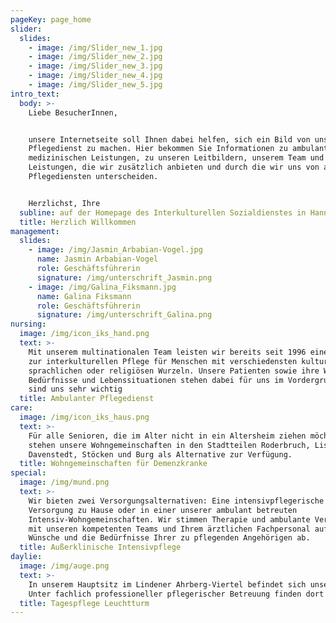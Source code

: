 ```yaml
---
pageKey: page_home
slider:
  slides:
    - image: /img/Slider_new_1.jpg
    - image: /img/Slider_new_2.jpg
    - image: /img/Slider_new_3.jpg
    - image: /img/Slider_new_4.jpg
    - image: /img/Slider_new_5.jpg
intro_text:
  body: >-
    Liebe BesucherInnen,


    unsere Internetseite soll Ihnen dabei helfen, sich ein Bild von unserem
    Pflegedienst zu machen. Hier bekommen Sie Informationen zu ambulanten und
    medizinischen Leistungen, zu unseren Leitbildern, unserem Team und zu
    Leistungen, die wir zusätzlich anbieten und durch die wir uns von anderen
    Pflegediensten unterscheiden.


    Herzlichst, Ihre
  subline: auf der Homepage des Interkulturellen Sozialdienstes in Hannover
  title: Herzlich Willkommen
management:
  slides:
    - image: /img/Jasmin_Arbabian-Vogel.jpg
      name: Jasmin Arbabian-Vogel
      role: Geschäftsführerin
      signature: /img/unterschrift_Jasmin.png
    - image: /img/Galina_Fiksmann.jpg
      name: Galina Fiksmann
      role: Geschäftsführerin
      signature: /img/unterschrift_Galina.png
nursing:
  image: /img/icon_iks_hand.png
  text: >-
    Mit unserem multinationalen Team leisten wir bereits seit 1996 einen Beitrag
    zur interkulturellen Pflege für Menschen mit verschiedensten kulturellen,
    sprachlichen oder religiösen Wurzeln. Unsere Patienten sowie ihre Wünsche,
    Bedürfnisse und Lebenssituationen stehen dabei für uns im Vordergrund und
    sind uns sehr wichtig
  title: Ambulanter Pflegedienst
care:
  image: /img/icon_iks_haus.png
  text: >-
    Für alle Senioren, die im Alter nicht in ein Altersheim ziehen möchten,
    stehen unsere Wohngemeinschaften in den Stadtteilen Roderbruch, List,
    Davenstedt, Stöcken und Burg als Alternative zur Verfügung.
  title: Wohngemeinschaften für Demenzkranke
special:
  image: /img/mund.png
  text: >-
    Wir bieten zwei Versorgungsalternativen: Eine intensivpflegerische
    Versorgung zu Hause oder in einer unserer ambulant betreuten
    Intensiv-Wohngemeinschaften. Wir stimmen Therapie und ambulante Versorgung
    mit unseren kompetenten Teams und Ihrem ärztlichen Fachpersonal auf Ihre
    Wünsche und die Bedürfnisse Ihrer zu pflegenden Angehörigen ab.
  title: Außerklinische Intensivpflege
daylie:
  image: /img/auge.png
  text: >-
    In unserem Hauptsitz im Lindener Ahrberg-Viertel befindet sich unsere neue Tagespflege mit Platz für 12 Tagesgäste.
    Unter fachlich professioneller pflegerischer Betreuung finden dort tagsüber kreative Aktivitäten für Seniorinnen und Senioren statt und es wird gemeinsam gekocht und gegessen.
  title: Tagespflege Leuchtturm
---
```

